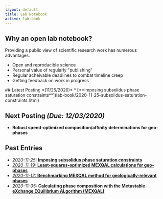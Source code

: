 ```yaml
---
layout: default
title: Lab Notebook
active: lab-book
---
```


## Why an open lab notebook?
Providing a public view of scientific research work has numerous advantages:
* Open and reproducible science
* Personal value of regularly "publishing"
* Regular acheivable deadlines to combat timeline creep
* Getting feedback on work in progress

<div class="box" markdown="1">
## Latest Posting *(11/25/2020)*
* [**Imposing subsolidus phase saturation constraints**](lab-book/2020-11-25-subsolidus-saturation-constraints.html)

## Next Posting *(Due: 12/03/2020)*
* **Robust speed-optimized composition/affinity determinations for geo-phases**
<!-- (lab-book/2020-12-03-optimized-geo-phase-affinities.html) -->
</div>

## Past Entries
* [*2020-11-25:* **Imposing subsolidus phase saturation constraints**](lab-book/2020-11-25-subsolidus-saturation-constraints.html)
* [*2020-11-19:* **Least-squares-optimized MEXQAL calculations for geo-phases**](lab-book/2020-11-19-MEXQAL-rapid-geo-benchmark.html)
* [*2020-11-12:* **Benchmarking MEXQAL method for geologically-relevant phases**](lab-book/2020-11-12-MEXQAL-geo-application.html)
* [*2020-11-05:* **Calculating phase composition with the Metastable eXchange EQuilibrium ALgorithm (MEXQAL)**](lab-book/2020-11-05-MEXQAL.html)
